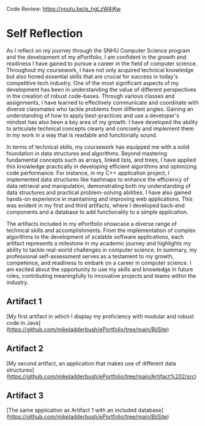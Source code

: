 Code Review:
https://youtu.be/q_hgLzW4jKw


# Self Reflection
  As I reflect on my journey through the SNHU Computer Science program and the development of my ePortfolio, I am confident in the growth and readiness I have gained to pursue a career in the field of computer science. Throughout my coursework, I have not only acquired technical knowledge but also honed essential skills that are crucial for success in today's competitive tech industry.
One of the most significant aspects of my development has been in understanding the value of different perspectives in the creation of robust code-bases. Through various classes and assignments, I have learned to effectively communicate and coordinate with diverse classmates who tackle problems from different angles. Gaining an understanding of how to apply best-practices and use a developer's mindset has also been a key area of my growth. I have developed the ability to articulate technical concepts clearly and concisely and implement them in my work in a way that is readable and functionally sound.

  In terms of technical skills, my coursework has equipped me with a solid foundation in data structures and algorithms. Beyond mastering fundamental concepts such as arrays, linked lists, and trees, I have applied this knowledge practically in developing efficient algorithms and optimizing code performance. For instance, in my C++ application project, I implemented data structures like hashmaps to enhance the efficiency of data retrieval and manipulation, demonstrating both my understanding of data structures and practical problem-solving abilities. I have also gained hands-on experience in maintaining and improving web applications. This was evident in my first and third artifacts, where I developed back-end components and a database to add functionality to a simple application.

  The artifacts included in my ePortfolio showcase a diverse range of technical skills and accomplishments. From the implementation of complex algorithms to the development of scalable software applications, each artifact represents a milestone in my academic journey and highlights my ability to tackle real-world challenges in computer science.
In summary, my professional self-assessment serves as a testament to my growth, competence, and readiness to embark on a career in computer science. I am excited about the opportunity to use my skills and knowledge in future roles, contributing meaningfully to innovative projects and teams within the industry.

## Artifact 1
[My first artifact in which I display my proficiency with modular and robust code in Java] (https://github.com/mikeladderbush/ePortfolio/tree/main/BjjSite)

## Artifact 2
[My second artifact, an application that makes use of different data structures] (https://github.com/mikeladderbush/ePortfolio/tree/main/Artifact%202/src)

## Artifact 3
[The same application as Artifact 1 with an included database] (https://github.com/mikeladderbush/ePortfolio/tree/main/BjjSite)


